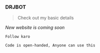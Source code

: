 ### DRJBOT
>Check out my  basic details




_New website is coming soon_ 




```Follow karo```



```Code is open-handed, Anyone can use this```

